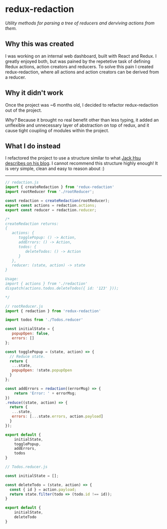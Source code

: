 # redux-redaction
*Utility methods for parsing a tree of reducers and derviving actions from them.*

## Why this was created
I was working on an internal web dashboard, built with React and Redux. I greatly enjoyed both, but was pained by the repetetive task of defining Redux actions, action creators and reducers. To solve this pain I created redux-redaction, where all actions and action creators can be derived from a reducer.

## Why it didn't work
Once the project was ~6 months old, I decided to refactor redux-redaction out of the project. 

*Why?* Because it brought no real benefit other than less typing, it added an unflexible and unnecessary layer of abstraction on top of redux, and it cause tight coupling of modules within the project.

## What I do instead
I refactored the project to use a structure similar to what [Jack Hsu describes on his blog](http://jaysoo.ca/2016/02/28/organizing-redux-application/).
I cannot recommend this structure highly enough! It is very simple, clean and easy to reason about :)

-----




```js
// redaction.js
import { createRedaction } from 'redux-redaction'
import rootReducer from './rootReducer';

const redaction = createRedaction(rootReducer);
export const actions = redaction.actions;
export const reducer = redaction.reducer;

/*
createRedaction returns: 
{
   actions: {
      togglePopup: () -> Action,
      addErrors: () -> Action,
      todos: {
         deleteTodos: () -> Action
      }
   },
   reducer: (state, action) -> state
}

Usage:
import { actions } from './redaction'
dispatch(actions.todos.deleteTodos({ id: '123' }));

*/
```


```js
// rootReducer.js
import { redaction } from 'redux-redaction'

import todos from './Todos.reducer'

const initialState = {
   popupOpen: false,
   errors: []
};

const togglePopup = (state, action) => {
  // Reduce state.
  return {
   ...state,
   popupOpen: !state.popupOpen
  }
};

const addErrors = redaction((errorMsg) => {
    return 'Error: ' + errorMsg;
})
.reduce((state, action) => {
  return {
   ...state,
   errors: [...state.errors, action.payload]
  }
});

export default {
    initialState,
    togglePopup,
    addErrors,
    todos
}


```
```js
// Todos.reducer.js

const initialState = [];

const deleteTodo = (state, action) => {
  const { id } = action.payload;
  return state.filter(todo => (todo.id !== id));
}

export default {
    initialState,
    deleteTodo   
}

```
